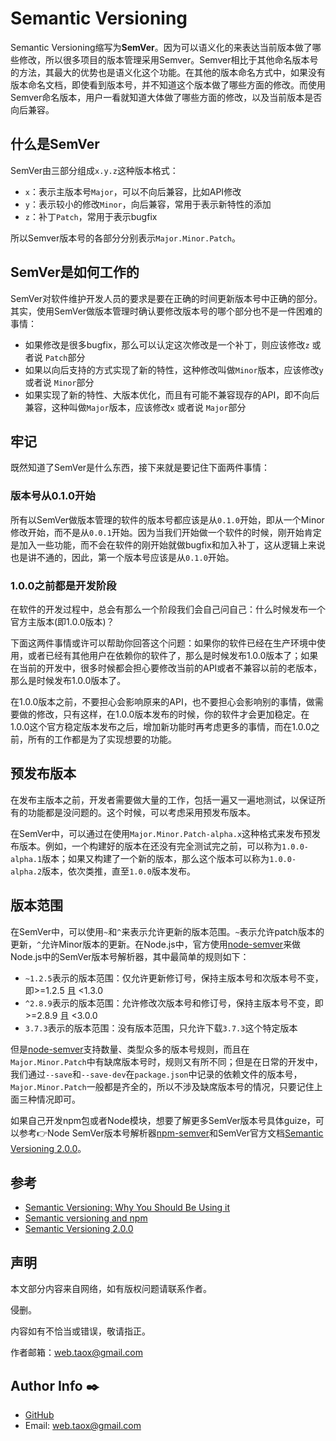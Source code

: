 # Semantic Versioning

Semantic Versioning缩写为**SemVer**。因为可以语义化的来表达当前版本做了哪些修改，所以很多项目的版本管理采用Semver。Semver相比于其他命名版本号的方法，其最大的优势也是语义化这个功能。在其他的版本命名方式中，如果没有版本命名文档，即使看到版本号，并不知道这个版本做了哪些方面的修改。而使用Semver命名版本，用户一看就知道大体做了哪些方面的修改，以及当前版本是否向后兼容。

## 什么是SemVer

SemVer由三部分组成`x.y.z`这种版本格式：

* `x`：表示主版本号`Major`，可以不向后兼容，比如API修改
* `y`：表示较小的修改`Minor`，向后兼容，常用于表示新特性的添加
* `z`：补丁`Patch`，常用于表示bugfix

所以Semver版本号的各部分分别表示`Major.Minor.Patch`。

## SemVer是如何工作的

SemVer对软件维护开发人员的要求是要在正确的时间更新版本号中正确的部分。其实，使用SemVer做版本管理时确认要修改版本号的哪个部分也不是一件困难的事情：

* 如果修改是很多bugfix，那么可以认定这次修改是一个补丁，则应该修改`z` 或者说 `Patch`部分
* 如果以向后支持的方式实现了新的特性，这种修改叫做`Minor`版本，应该修改`y` 或者说 `Minor`部分
* 如果实现了新的特性、大版本优化，而且有可能不兼容现存的API，即不向后兼容，这种叫做`Major`版本，应该修改`x` 或者说 `Major`部分

## 牢记

既然知道了SemVer是什么东西，接下来就是要记住下面两件事情：

### 版本号从0.1.0开始

所有以SemVer做版本管理的软件的版本号都应该是从`0.1.0`开始，即从一个Minor修改开始，而不是从`0.0.1`开始。因为当我们开始做一个软件的时候，刚开始肯定是加入一些功能，而不会在软件的刚开始就做bugfix和加入补丁，这从逻辑上来说也是讲不通的，因此，第一个版本号应该是从`0.1.0`开始。

### 1.0.0之前都是开发阶段

在软件的开发过程中，总会有那么一个阶段我们会自己问自己：什么时候发布一个官方主版本(即1.0.0版本)？

下面这两件事情或许可以帮助你回答这个问题：如果你的软件已经在生产环境中使用，或者已经有其他用户在依赖你的软件了，那么是时候发布1.0.0版本了；如果在当前的开发中，很多时候都会担心要修改当前的API或者不兼容以前的老版本，那么是时候发布1.0.0版本了。

在1.0.0版本之前，不要担心会影响原来的API，也不要担心会影响别的事情，做需要做的修改，只有这样，在1.0.0版本发布的时候，你的软件才会更加稳定。在1.0.0这个官方稳定版本发布之后，增加新功能时再考虑更多的事情，而在1.0.0之前，所有的工作都是为了实现想要的功能。

## 预发布版本

在发布主版本之前，开发者需要做大量的工作，包括一遍又一遍地测试，以保证所有的功能都是没问题的。这个时候，可以考虑采用预发布版本。

在SemVer中，可以通过在使用`Major.Minor.Patch-alpha.x`这种格式来发布预发布版本。例如，一个构建好的版本在还没有完全测试完之前，可以称为`1.0.0-alpha.1`版本；如果又构建了一个新的版本，那么这个版本可以称为`1.0.0-alpha.2`版本，依次类推，直至`1.0.0`版本发布。

## 版本范围

在SemVer中，可以使用`~`和`^`来表示允许更新的版本范围。`~`表示允许patch版本的更新，`^`允许Minor版本的更新。在Node.js中，官方使用[node-semver](https://github.com/npm/node-semver)来做Node.js中的SemVer版本号解析器，其中最简单的规则如下：

* `~1.2.5`表示的版本范围：仅允许更新修订号，保持主版本号和次版本号不变，即>=1.2.5 且 <1.3.0
* `^2.8.9`表示的版本范围：允许修改次版本号和修订号，保持主版本号不变，即>=2.8.9 且 <3.0.0
* `3.7.3`表示的版本范围：没有版本范围，只允许下载`3.7.3`这个特定版本

但是[node-semver](https://github.com/npm/node-semver)支持数量、类型众多的版本号规则，而且在`Major.Minor.Patch`中有缺席版本号时，规则又有所不同；但是在日常的开发中，我们通过`--save`和`--save-dev`在`package.json`中记录的依赖文件的版本号，`Major.Minor.Patch`一般都是齐全的，所以不涉及缺席版本号的情况，只要记住上面三种情况即可。

如果自己开发npm包或者Node模块，想要了解更多SemVer版本号具体guize，可以参考👉Node SemVer版本号解析器[npm-semver](https://docs.npmjs.com/misc/semver)和SemVer官方文档[Semantic Versioning 2.0.0](http://semver.org/)。

## 参考

* [Semantic Versioning: Why You Should Be Using it](https://www.sitepoint.com/semantic-versioning-why-you-should-using/)
* [Semantic versioning and npm](https://docs.npmjs.com/getting-started/semantic-versioning)
* [Semantic Versioning 2.0.0](http://semver.org/)

## 声明

本文部分内容来自网络，如有版权问题请联系作者。

侵删。

内容如有不恰当或错误，敬请指正。

作者邮箱：<web.taox@gmail.com>

## Author Info ✒️

* [GitHub](https://github.com/Tao-Quixote)
* Email: <web.taox@gmail.com>